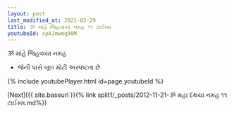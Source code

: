 ```yaml
---
layout: post
last_modified_at: 2021-03-29
title: ૐ માંહે જિહવાયા નમહ ૧૧ ટાઈમ્સ
youtubeId: xpAJmwmq90M
---
```

 
 
 ૐ માંહે જિહવાયા નમહ  
 
 -  જેની પાસે ખૂબ મોટી અસ્પષ્ટતા છે 
 
  
 
  
 
 
 
 
 
 


{% include youtubePlayer.html id=page.youtubeId %}
 
[Next]({{ site.baseurl }}{% link  split1/_posts/2012-11-21-ૐ મહા દંથયા નમહ ૧૧ ટાઈમ્સ.md%})
 
